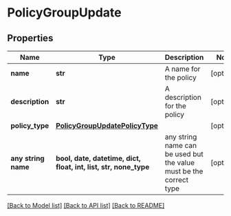 # PolicyGroupUpdate


## Properties
Name | Type | Description | Notes
------------ | ------------- | ------------- | -------------
**name** | **str** | A name for the policy | [optional] 
**description** | **str** | A description for the policy | [optional] 
**policy_type** | [**PolicyGroupUpdatePolicyType**](PolicyGroupUpdatePolicyType.md) |  | [optional] 
**any string name** | **bool, date, datetime, dict, float, int, list, str, none_type** | any string name can be used but the value must be the correct type | [optional]

[[Back to Model list]](../README.md#documentation-for-models) [[Back to API list]](../README.md#documentation-for-api-endpoints) [[Back to README]](../README.md)


